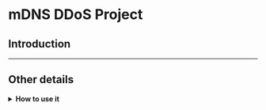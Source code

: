# mDNS DDoS Project

## Introduction

***
## Other details

<details>
<summary><b>How to use it</b></summary>

    ```
python3 src/attacker/attacker.py -t $TARGET_IP -n $NUM_THREADS  -rr $RR_TYPE -i $SPOOFED_IP 
```

Only -t (target) is mandatory

</details>

<details>
<summary><b>Citation</b></summary>

    Please remember to cite this report, whenever you have taken some parts of the whole project.

</details>